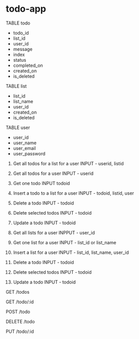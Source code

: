 # todo-app

TABLE todo
- todo_id
- list_id
- user_id
- message
- index
- status
- completed_on
- created_on
- is_deleted

TABLE list
- list_id
- list_name
- user_id 
- created_on
- is_deleted

TABLE user
- user_id
- user_name
- user_email
- user_password



1. Get all todos for a list for a user  INPUT  - userid, listid
2. Get all todos for a user     INPUT - userid
3. Get one todo INPUT todoid
4. Insert a todo to a list for a user   INPUT - todoid, listid, user
5. Delete a todo    INPUT - todoid 
6. Delete selected todos    INPUT - todoid 
7. Update a todo    INPUT - todoid

8. Get all lists for a user INPPUT - user_id
9. Get one list for a user INPUT - list_id or list_name
10. Insert a list for a user INPUT - list_id, list_name, user_id
11. Delete a todo    INPUT - todoid 
12. Delete selected todos    INPUT - todoid 
13. Update a todo    INPUT - todoid


GET /todos

GET /todo/:id

POST /todo

DELETE /todo

PUT /todo/:id

